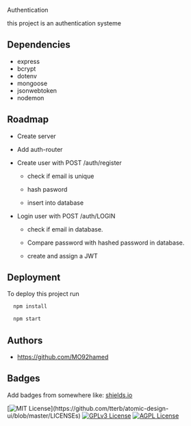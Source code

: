 Authentication

this project is an authentication systeme 



## Dependencies
- express
- bcrypt
- dotenv
- mongoose
- jsonwebtoken
-  nodemon
## Roadmap

- Create server

- Add auth-router

- Create user with POST /auth/register

   - check if email is unique
   - hash pasword

   - insert into database

- Login user with POST /auth/LOGIN    

   - check if email in database.

   - Compare password with hashed password in database.

   - create and assign a JWT 



## Deployment

To deploy this project run

```bash
  npm install
```
```bash
  npm start
```

## Authors

- https://github.com/MO92hamed


## Badges

Add badges from somewhere like: [shields.io](https://shields.io/)

[![MIT License](https://img.shields.io/apm/l/atomic-design-ui.svg?)](https://github.com/tterb/atomic-design-ui/blob/master/LICENSEs)
[![GPLv3 License](https://img.shields.io/badge/License-GPL%20v3-yellow.svg)](https://opensource.org/licenses/)
[![AGPL License](https://img.shields.io/badge/license-AGPL-blue.svg)](http://www.gnu.org/licenses/agpl-3.0)





